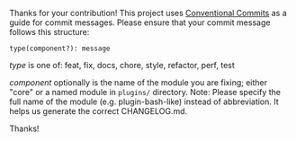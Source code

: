 Thanks for your contribution! This project uses [Conventional Commits](https://www.conventionalcommits.org) as a guide for commit messages. Please ensure that your commit message follows this structure:

```
type(component?): message
```

*type* is one of: feat, fix, docs, chore, style, refactor, perf, test

*component* optionally is the name of the module you are fixing; either "core" or a named module in `plugins/` directory. Note: Please specify the full name of the module (e.g. plugin-bash-like) instead of abbreviation. It helps us generate the correct CHANGELOG.md.

Thanks!
